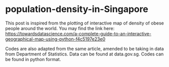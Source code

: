 # population-density-in-Singapore

This post is inspired from the plotting of interactive map of density of obese people around the world. You may find the link here: https://towardsdatascience.com/a-complete-guide-to-an-interactive-geographical-map-using-python-f4c5197e23e0

Codes are also adapted from the same article, amended to be taking in data from Department of Statistics. Data can be found at data.gov.sg. Codes can be found in python format.

